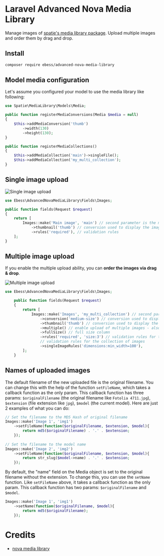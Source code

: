 # Laravel Advanced Nova Media Library

Manage images of [spatie's media library package](https://github.com/spatie/laravel-medialibrary). Upload multiple 
images and order them by drag and drop.

## Install
```bash
composer require ebess/advanced-nova-media-library
```

## Model media configuration

Let's assume you configured your model to use the media library like following:
```php
use Spatie\MediaLibrary\Models\Media;

public function registerMediaConversions(Media $media = null)
{
    $this->addMediaConversion('thumb')
        ->width(130)
        ->height(130);
}

public function registerMediaCollections()
{
    $this->addMediaCollection('main')->singleFile();
    $this->addMediaCollection('my_multi_collection');
}
```

## Single image upload

![Single image upload](docs/single-image.png)

```php
use Ebess\AdvancedNovaMediaLibrary\Fields\Images;

public function fields(Request $request)
{
    return [
        Images::make('Main image', 'main') // second parameter is the media collection name 
            ->thumbnail('thumb') // conversion used to display the image
            ->rules('required'), // validation rules
    ];
}
```
 
## Multiple image upload

If you enable the multiple upload ability, you can **order the images via drag & drop**.

![Multiple image upload](docs/multiple-images.png)

```php
use Ebess\AdvancedNovaMediaLibrary\Fields\Images;

    public function fields(Request $request)
    {
        return [
            Images::make('Images', 'my_multi_collection') // second parameter is the media collection name
                ->conversion('medium-size') // conversion used to display the "original" image
                ->thumbnail('thumb') // conversion used to display the image
                ->multiple() // enable upload of multiple images - also ordering
                ->fullSize() // full size column
                ->rules('required', 'size:3') // validation rules for the collection of images
                // validation rules for the collection of images
                ->singleImageRules('dimensions:min_width=100'),
        ];
    }
```

## Names of uploaded images

The default filename of the new uploaded file is the original filename. You can change this with the help of the function `setFileName`, which takes a callback function as the only param. This callback function has three params: `$originalFilename` (the original filename like `Fotolia 4711.jpg`), `$extension` (file extension like `jpg`), `$model` (the current model). Here are just 2 examples of what you can do:

```php
// Set the filename to the MD5 Hash of original filename
Images::make('Image 1', 'img1')
    ->setFileName(function($originalFilename, $extension, $model){
        return md5($originalFilename) . '.' . $extension;
    });
    
// Set the filename to the model name
Images::make('Image 2', 'img2')
    ->setFileName(function($originalFilename, $extension, $model){
        return str_slug($model->name) . '.' . $extension;
    });
```

By default, the "name" field on the Media object is set to the original filename without the extension. To change this, you can use the `setName` function. Like `setFileName` above, it takes a callback function as the only param. This callback function has two params: `$originalFilename` and `$model`.

```php
Images::make('Image 1', 'img1')
    ->setName(function($originalFilename, $model){
        return md5($originalFilename);
    });
```

# Credits

* [nova media library](https://github.com/jameslkingsley/nova-media-library)
